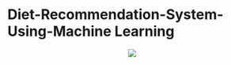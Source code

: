 # Diet-Recommendation-System-Using-Machine Learning
<p align="center">
  <img src=(https://github.com/user-attachments/assets/d6282289-30ce-4282-901a-4415bd2640fa)>

